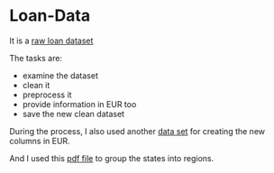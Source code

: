 # Loan-Data


It is a [raw loan dataset](https://github.com/Krisztana/Loan-Data/blob/main/loan-data.csv)

The tasks are: 
* examine the dataset
* clean it
* preprocess it
* provide information in EUR too
* save the new clean dataset

During the process, I also used another [data set](https://github.com/Krisztana/Loan-Data/blob/main/EUR-USD.csv) for creating the new columns in EUR.

And I used this [pdf file](https://www2.census.gov/geo/pdfs/maps-data/maps/reference/us_regdiv.pdf) to group the states into regions.

